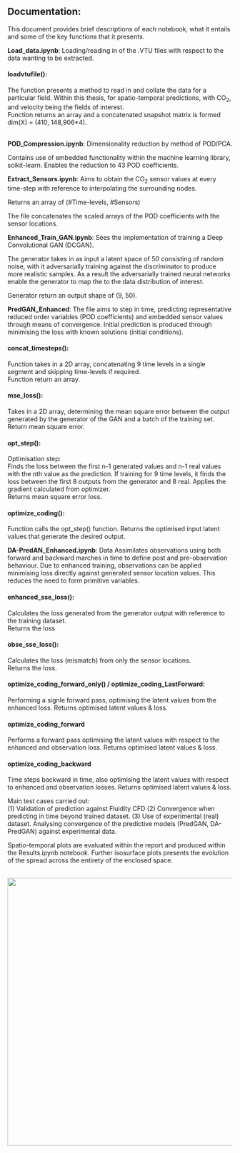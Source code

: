 ## Documentation:</br>
This document provides brief descriptions of each notebook, what it entails and some of the key functions that it presents.

**Load_data.ipynb**:
Loading/reading in of the .VTU files with respect to the data wanting to be extracted. 

#### loadvtufile(): </br>
The function presents a method to read in and collate the data for a particular field. Within this thesis, for spatio-temporal predictions, with CO<sub>2</sub>, and velocity being the fields of interest. </br>
Function returns an array and a concatenated snapshot matrix is formed </br>dim(X) = (410, 148,906*4).</br></br>

**POD_Compression.ipynb**:
Dimensionality reduction by method of POD/PCA.

Contains use of embedded functionality within the machine learning library, scikit-learn. Enables the reduction to 43 POD coefficients.

**Extract_Sensors.ipynb**:
Aims to obtain the CO<sub>2</sub> sensor values at every time-step with reference to interpolating the surrounding nodes.

Returns an array of (#Time-levels, #Sensors)

The file concatenates the scaled arrays of the POD coefficients with the sensor locations.

**Enhanced_Train_GAN.ipynb**:
Sees the implementation of training a Deep Convolutional GAN (DCGAN). 

The generator takes in as input a latent space of 50 consisting of random noise, with it adversarially training against the discriminator to produce more realistic samples. As a result the adversarially trained neural networks enable the generator to map the to the data distribution of interest.

Generator return an output shape of (9, 50). 

**PredGAN_Enhanced**:
The file aims to step in time, predicting representative reduced order variables (POD coefficients) and embedded sensor values through means of convergence.
Initial prediction is produced through minimising the loss with known solutions (initial conditions). 

#### concat_timesteps(): </br>
Function takes in a 2D array, concatenating 9 time levels in a single segment and skipping time-levels if required. </br>
Function return an array.

#### mse_loss(): </br>
Takes in a 2D array, determining the mean square error between the output generated by the generator of the GAN and a batch of the training set.</br>
Return mean square error.

#### opt_step(): </br>
Optimisation step: </br>
Finds the loss between the first n-1 generated values and n-1 real values with the nth value as the prediction.
If training for 9 time levels, it finds the loss between the first 8 outputs from the generator and 8 real. Applies the gradient calculated from optimizer.</br>
Returns mean square error loss.

#### optimize_coding(): </br>
Function calls the opt_step() function.
Returns the optimised input latent values that generate the desired output.

**DA-PredAN_Enhanced.ipynb**:
Data Assimilates observations using both forward and backward marches in time to define post and pre-observation behaviour.
Due to enhanced training, observations can be applied minimising loss directly against generated sensor location values. This reduces the need to form primitive variables.

#### enhanced_sse_loss():
Calculates the loss generated from the generator output with reference to the training dataset.</br>
Returns the loss

#### obse_sse_loss():
Calculates the loss (mismatch) from only the sensor locations. </br>
Returns the loss.

#### optimize_coding_forward_only() / optimize_coding_LastForward:
Performing a signle forward pass, optimising the latent values from the enhanced loss.
Returns optimised latent values & loss.

#### optimize_coding_forward
Performs a forward pass optimising the latent values with respect to the enhanced and observation loss.
Returns optimised latent values & loss.

#### optimize_coding_backward
Time steps backward in time, also optimising the latent values with respect to enhanced and observation losses.
Returns optimised latent values & loss.

Main test cases carried out: </br>
(1) Validation of prediction against Fluidity CFD
(2) Convergence when predicting in time beyond trained dataset.
(3) Use of experimental (real) dataset. Analysing convergence of the predictive models (PredGAN, DA-PredGAN) against experimental data.

Spatio-temporal plots are evaluated within the report and produced within the Results.ipynb notebook. Further isosurface plots presents the evolution of the spread across the entirety of the enclosed space.

&nbsp;&nbsp;&nbsp;&nbsp;&nbsp;&nbsp;&nbsp;&nbsp;&nbsp;&nbsp;&nbsp;&nbsp;&nbsp;&nbsp;&nbsp;&nbsp;&nbsp;&nbsp;&nbsp;&nbsp;&nbsp;&nbsp;&nbsp;&nbsp;&nbsp;&nbsp;&nbsp;<a href="#"><img src="https://github.com/acse-2020/acse2020-acse9-finalreport-acse-jsi18/blob/master/animations/RMSE_ExperimentalObs.png?raw=true" width="600"></a>&nbsp;&nbsp;&nbsp;